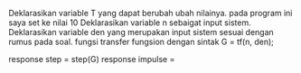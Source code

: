 Deklarasikan variable T yang dapat berubah ubah nilainya. pada program ini saya set ke nilai 10
Deklarasikan variable n sebaigat input sistem. 
Deklarasikan variable den yang merupakan input sistem sesuai dengan rumus pada soal.
fungsi transfer fungsion dengan sintak G = tf(n, den);

response step = step(G)
response impulse = 
